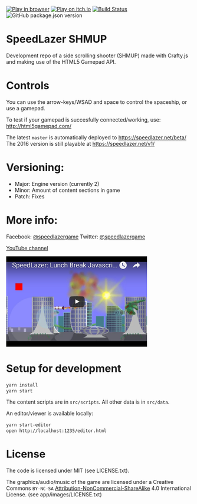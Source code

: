 [![Play in browser](https://img.shields.io/badge/play-browser-yellowgreen)](https://speedlazer.net)
[![Play on itch.io](https://img.shields.io/badge/play-itch.io-yellowgreen)](https://thaisi.itch.io/speedlazer)
[![Build Status](https://travis-ci.org/speedlazer/speedlazer.svg?branch=master)](https://travis-ci.org/speedlazer/speedlazer)
![GitHub package.json version](https://img.shields.io/github/package-json/v/speedlazer/speedlazer)

# SpeedLazer SHMUP

Development repo of a side scrolling shooter (SHMUP) made with Crafty.js and making use of the
HTML5 Gamepad API.

# Controls

You can use the arrow-keys/WSAD and space to control the spaceship, or use a gamepad.

To test if your gamepad is succesfully connected/working, use:
http://html5gamepad.com/

The latest `master` is automatically deployed to https://speedlazer.net/beta/  
The 2016 version is still playable at https://speedlazer.net/v1/


# Versioning:

- Major: Engine version (currently 2)
- Minor: Amount of content sections in game
- Patch: Fixes

# More info:

Facebook: [@speedlazergame](https://facebook.com/speedlazergame)
Twitter: [@speedlazergame](https://twitter.com/speedlazergame)

[YouTube channel](https://www.youtube.com/channel/UCghWG8lQYJYig3oTPL3sbrQ)

[![YouTube Lunch and Learn](https://raw.githubusercontent.com/matthijsgroen/game-play/master/docs/images/youtube-2015-12-10.png)](http://www.theguild.nl/lunch-break-game-development)

# Setup for development

```
yarn install
yarn start
```

The content scripts are in `src/scripts`. All other data is in
`src/data`. 

An editor/viewer is available locally:

```
yarn start-editor
open http://localhost:1235/editor.html
```

# License

The code is licensed under MIT (see LICENSE.txt).

The graphics/audio/music of the game are licensed
under a Creative Commons
`BY-NC-SA` [Attribution-NonCommercial-ShareAlike](http://creativecommons.org/licenses/by-nc-sa/4.0/) 4.0 International License.
(see app/images/LICENSE.txt)

